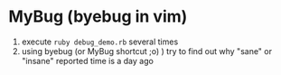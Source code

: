# MyBug (byebug in vim)
1. execute `ruby debug_demo.rb` several times
2. using byebug (or MyBug shortcut ;o) ) try to find out why "sane" or "insane" reported time is a day ago
